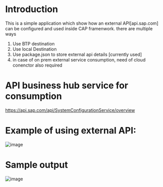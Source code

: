# Introduction
This is a simple application which show how an external API[api.sap.com] can be configured and used inside CAP framenwork.
there are multiple ways
1. Use BTP destination
2. Use local Destination
3. Use package.json to store external api details [currently used]
4. in case of on prem external service consumption, need of cloud conenctor also required

# API business hub service for consumption
https://api.sap.com/api/SystemConfigurationService/overview

# Example of using external API:
![image](https://github.com/user-attachments/assets/2a909326-fdb8-40c5-b081-4e5874345166)

# Sample output
![image](https://github.com/user-attachments/assets/f4aedd98-377b-446d-b330-8227a174ec14)

